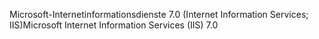 <span data-ttu-id="f0ef9-101">Microsoft-Internetinformationsdienste 7.0 (Internet Information Services; IIS)</span><span class="sxs-lookup"><span data-stu-id="f0ef9-101">Microsoft Internet Information Services (IIS) 7.0</span></span>
